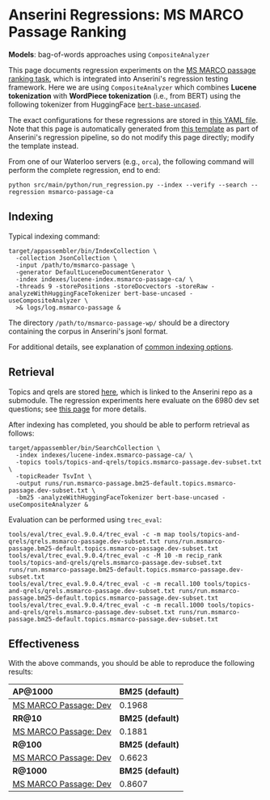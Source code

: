 # Anserini Regressions: MS MARCO Passage Ranking

**Models**: bag-of-words approaches using `CompositeAnalyzer`

This page documents regression experiments on the [MS MARCO passage ranking task](https://github.com/microsoft/MSMARCO-Passage-Ranking), which is integrated into Anserini's regression testing framework.
Here we are using `CompositeAnalyzer` which combines **Lucene tokenization** with **WordPiece tokenization** (i.e., from BERT) using the following tokenizer from HuggingFace [`bert-base-uncased`](https://huggingface.co/bert-base-uncased).

The exact configurations for these regressions are stored in [this YAML file](../../src/main/resources/regression/msmarco-passage-ca.yaml).
Note that this page is automatically generated from [this template](../../src/main/resources/docgen/templates/msmarco-passage-ca.template) as part of Anserini's regression pipeline, so do not modify this page directly; modify the template instead.

From one of our Waterloo servers (e.g., `orca`), the following command will perform the complete regression, end to end:

```
python src/main/python/run_regression.py --index --verify --search --regression msmarco-passage-ca
```

## Indexing

Typical indexing command:

```
target/appassembler/bin/IndexCollection \
  -collection JsonCollection \
  -input /path/to/msmarco-passage \
  -generator DefaultLuceneDocumentGenerator \
  -index indexes/lucene-index.msmarco-passage-ca/ \
  -threads 9 -storePositions -storeDocvectors -storeRaw -analyzeWithHuggingFaceTokenizer bert-base-uncased -useCompositeAnalyzer \
  >& logs/log.msmarco-passage &
```

The directory `/path/to/msmarco-passage-wp/` should be a directory containing the corpus in Anserini's jsonl format.

For additional details, see explanation of [common indexing options](../../docs/common-indexing-options.md).

## Retrieval

Topics and qrels are stored [here](https://github.com/castorini/anserini-tools/tree/master/topics-and-qrels), which is linked to the Anserini repo as a submodule.
The regression experiments here evaluate on the 6980 dev set questions; see [this page](../../docs/experiments-msmarco-passage.md) for more details.

After indexing has completed, you should be able to perform retrieval as follows:

```
target/appassembler/bin/SearchCollection \
  -index indexes/lucene-index.msmarco-passage-ca/ \
  -topics tools/topics-and-qrels/topics.msmarco-passage.dev-subset.txt \
  -topicReader TsvInt \
  -output runs/run.msmarco-passage.bm25-default.topics.msmarco-passage.dev-subset.txt \
  -bm25 -analyzeWithHuggingFaceTokenizer bert-base-uncased -useCompositeAnalyzer &
```

Evaluation can be performed using `trec_eval`:

```
tools/eval/trec_eval.9.0.4/trec_eval -c -m map tools/topics-and-qrels/qrels.msmarco-passage.dev-subset.txt runs/run.msmarco-passage.bm25-default.topics.msmarco-passage.dev-subset.txt
tools/eval/trec_eval.9.0.4/trec_eval -c -M 10 -m recip_rank tools/topics-and-qrels/qrels.msmarco-passage.dev-subset.txt runs/run.msmarco-passage.bm25-default.topics.msmarco-passage.dev-subset.txt
tools/eval/trec_eval.9.0.4/trec_eval -c -m recall.100 tools/topics-and-qrels/qrels.msmarco-passage.dev-subset.txt runs/run.msmarco-passage.bm25-default.topics.msmarco-passage.dev-subset.txt
tools/eval/trec_eval.9.0.4/trec_eval -c -m recall.1000 tools/topics-and-qrels/qrels.msmarco-passage.dev-subset.txt runs/run.msmarco-passage.bm25-default.topics.msmarco-passage.dev-subset.txt
```

## Effectiveness

With the above commands, you should be able to reproduce the following results:

| **AP@1000**                                                                                                  | **BM25 (default)**|
|:-------------------------------------------------------------------------------------------------------------|-----------|
| [MS MARCO Passage: Dev](https://github.com/microsoft/MSMARCO-Passage-Ranking)                                | 0.1968    |
| **RR@10**                                                                                                    | **BM25 (default)**|
| [MS MARCO Passage: Dev](https://github.com/microsoft/MSMARCO-Passage-Ranking)                                | 0.1881    |
| **R@100**                                                                                                    | **BM25 (default)**|
| [MS MARCO Passage: Dev](https://github.com/microsoft/MSMARCO-Passage-Ranking)                                | 0.6623    |
| **R@1000**                                                                                                   | **BM25 (default)**|
| [MS MARCO Passage: Dev](https://github.com/microsoft/MSMARCO-Passage-Ranking)                                | 0.8607    |
